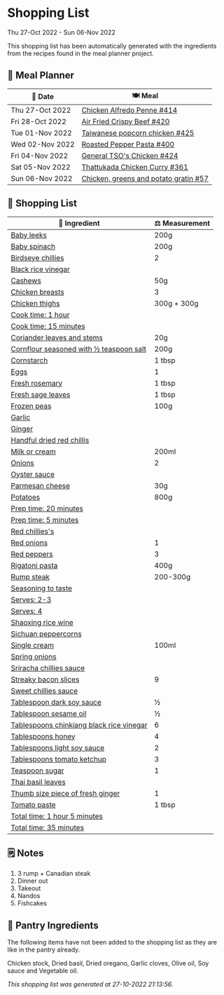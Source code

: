 # Shopping List

Thu 27-Oct 2022 - Sun 06-Nov 2022

This shopping list has been automatically generated with the ingredients from the recipes found in the meal planner project.

## 📅 Meal Planner

|📅 Date| 🍽️ Meal|
|----|----|
|Thu 27-Oct 2022|[Chicken Alfredo Penne #414](https://github.com/jcallaghan/The-Cookbook/issues/414)|
|Fri 28-Oct 2022|[Air Fried Crispy Beef #420](https://github.com/jcallaghan/The-Cookbook/issues/420)|
|Tue 01-Nov 2022|[Taiwanese popcorn chicken #425](https://github.com/jcallaghan/The-Cookbook/issues/425)|
|Wed 02-Nov 2022|[Roasted Pepper Pasta #400](https://github.com/jcallaghan/The-Cookbook/issues/400)|
|Fri 04-Nov 2022|[General TSO's Chicken #424](https://github.com/jcallaghan/The-Cookbook/issues/424)|
|Sat 05-Nov 2022|[Thattukada Chicken Curry #361](https://github.com/jcallaghan/The-Cookbook/issues/361)|
|Sun 06-Nov 2022|[Chicken, greens and potato gratin #57](https://github.com/jcallaghan/The-Cookbook/issues/57)|

## 🛒 Shopping List

| 🍌 Ingredient| ⚖️ Measurement|
|----------|-----------|
|[Baby leeks](https://www.sainsburys.co.uk/gol-ui/SearchResults/Baby%20leeks)|200g|
|[Baby spinach](https://www.sainsburys.co.uk/gol-ui/SearchResults/Baby%20spinach)|200g|
|[Birdseye chillies](https://www.sainsburys.co.uk/gol-ui/SearchResults/Birdseye%20chillies)|2|
|[Black rice vinegar](https://www.sainsburys.co.uk/gol-ui/SearchResults/Black%20rice%20vinegar)||
|[Cashews](https://www.sainsburys.co.uk/gol-ui/SearchResults/Cashews)|50g|
|[Chicken breasts](https://www.sainsburys.co.uk/gol-ui/SearchResults/Chicken%20breasts)|3|
|[Chicken thighs](https://www.sainsburys.co.uk/gol-ui/SearchResults/Chicken%20thighs)|300g + 300g|
|[Cook time: 1 hour](https://www.sainsburys.co.uk/gol-ui/SearchResults/Cook%20time:%201%20hour)||
|[Cook time: 15 minutes](https://www.sainsburys.co.uk/gol-ui/SearchResults/Cook%20time:%2015%20minutes)||
|[Coriander leaves and stems](https://www.sainsburys.co.uk/gol-ui/SearchResults/Coriander%20leaves%20and%20stems)|20g|
|[Cornflour seasoned with ½ teaspoon salt](https://www.sainsburys.co.uk/gol-ui/SearchResults/Cornflour%20seasoned%20with%20½%20teaspoon%20salt)|200g|
|[Cornstarch](https://www.sainsburys.co.uk/gol-ui/SearchResults/Cornstarch)|1 tbsp|
|[Eggs](https://www.sainsburys.co.uk/gol-ui/SearchResults/Eggs)|1|
|[Fresh rosemary](https://www.sainsburys.co.uk/gol-ui/SearchResults/Fresh%20rosemary)|1 tbsp|
|[Fresh sage leaves](https://www.sainsburys.co.uk/gol-ui/SearchResults/Fresh%20sage%20leaves)|1 tbsp|
|[Frozen peas](https://www.sainsburys.co.uk/gol-ui/SearchResults/Frozen%20peas)|100g|
|[Garlic](https://www.sainsburys.co.uk/gol-ui/SearchResults/Garlic)||
|[Ginger](https://www.sainsburys.co.uk/gol-ui/SearchResults/Ginger)||
|[Handful dried red chillis](https://www.sainsburys.co.uk/gol-ui/SearchResults/Handful%20dried%20red%20chillis)||
|[Milk or cream](https://www.sainsburys.co.uk/gol-ui/SearchResults/Milk%20or%20cream)|200ml|
|[Onions](https://www.sainsburys.co.uk/gol-ui/SearchResults/Onions)|2|
|[Oyster sauce](https://www.sainsburys.co.uk/gol-ui/SearchResults/Oyster%20sauce)||
|[Parmesan cheese](https://www.sainsburys.co.uk/gol-ui/SearchResults/Parmesan%20cheese)|30g|
|[Potatoes](https://www.sainsburys.co.uk/gol-ui/SearchResults/Potatoes)|800g|
|[Prep time: 20 minutes](https://www.sainsburys.co.uk/gol-ui/SearchResults/Prep%20time:%2020%20minutes)||
|[Prep time: 5 minutes](https://www.sainsburys.co.uk/gol-ui/SearchResults/Prep%20time:%205%20minutes)||
|[Red chillies's](https://www.sainsburys.co.uk/gol-ui/SearchResults/Red%20chillies's)||
|[Red onions](https://www.sainsburys.co.uk/gol-ui/SearchResults/Red%20onions)|1|
|[Red peppers](https://www.sainsburys.co.uk/gol-ui/SearchResults/Red%20peppers)|3|
|[Rigatoni pasta](https://www.sainsburys.co.uk/gol-ui/SearchResults/Rigatoni%20pasta)|400g|
|[Rump steak](https://www.sainsburys.co.uk/gol-ui/SearchResults/Rump%20steak)|200-300g|
|[Seasoning to taste](https://www.sainsburys.co.uk/gol-ui/SearchResults/Seasoning%20to%20taste)||
|[Serves: 2-3](https://www.sainsburys.co.uk/gol-ui/SearchResults/Serves:%202-3)||
|[Serves: 4](https://www.sainsburys.co.uk/gol-ui/SearchResults/Serves:%204)||
|[Shaoxing rice wine](https://www.sainsburys.co.uk/gol-ui/SearchResults/Shaoxing%20rice%20wine)||
|[Sichuan peppercorns](https://www.sainsburys.co.uk/gol-ui/SearchResults/Sichuan%20peppercorns)||
|[Single cream](https://www.sainsburys.co.uk/gol-ui/SearchResults/Single%20cream)|100ml|
|[Spring onions](https://www.sainsburys.co.uk/gol-ui/SearchResults/Spring%20onions)||
|[Sriracha chillies sauce](https://www.sainsburys.co.uk/gol-ui/SearchResults/Sriracha%20chillies%20sauce)||
|[Streaky bacon slices](https://www.sainsburys.co.uk/gol-ui/SearchResults/Streaky%20bacon%20slices)|9|
|[Sweet chillies sauce](https://www.sainsburys.co.uk/gol-ui/SearchResults/Sweet%20chillies%20sauce)||
|[Tablespoon dark soy sauce](https://www.sainsburys.co.uk/gol-ui/SearchResults/Tablespoon%20dark%20soy%20sauce)|½|
|[Tablespoon sesame oil](https://www.sainsburys.co.uk/gol-ui/SearchResults/Tablespoon%20sesame%20oil)|½|
|[Tablespoons chinkiang black rice vinegar](https://www.sainsburys.co.uk/gol-ui/SearchResults/Tablespoons%20chinkiang%20black%20rice%20vinegar)|6|
|[Tablespoons honey](https://www.sainsburys.co.uk/gol-ui/SearchResults/Tablespoons%20honey)|4|
|[Tablespoons light soy sauce](https://www.sainsburys.co.uk/gol-ui/SearchResults/Tablespoons%20light%20soy%20sauce)|2|
|[Tablespoons tomato ketchup](https://www.sainsburys.co.uk/gol-ui/SearchResults/Tablespoons%20tomato%20ketchup)|3|
|[Teaspoon sugar](https://www.sainsburys.co.uk/gol-ui/SearchResults/Teaspoon%20sugar)|1|
|[Thai basil leaves](https://www.sainsburys.co.uk/gol-ui/SearchResults/Thai%20basil%20leaves)||
|[Thumb size piece of fresh ginger](https://www.sainsburys.co.uk/gol-ui/SearchResults/Thumb%20size%20piece%20of%20fresh%20ginger)|1|
|[Tomato paste](https://www.sainsburys.co.uk/gol-ui/SearchResults/Tomato%20paste)|1 tbsp|
|[Total time: 1 hour 5 minutes](https://www.sainsburys.co.uk/gol-ui/SearchResults/Total%20time:%201%20hour%205%20minutes)||
|[Total time: 35 minutes](https://www.sainsburys.co.uk/gol-ui/SearchResults/Total%20time:%2035%20minutes)||

## 🗒️ Notes

1. 3 rump + Canadian steak
1. Dinner out
1. Takeout
1. Nandos
1. Fishcakes

## 🏪 Pantry Ingredients

The following items have not been added to the shopping list as they are like in the pantry already.

Chicken stock, Dried basil, Dried oregano, Garlic cloves, Olive oil, Soy sauce and Vegetable oil.


_This shopping list was generated at 27-10-2022 21:13:56._